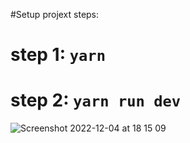 #Setup projext steps:
# step 1: `yarn`
# step 2: `yarn run dev`
![Screenshot 2022-12-04 at 18 15 09](https://user-images.githubusercontent.com/91081974/205502313-b06b9607-f977-4559-a4d5-5ae1fc75bdcb.png)
